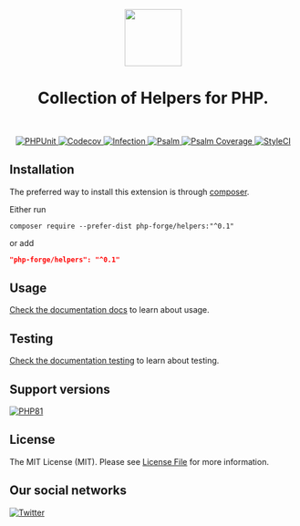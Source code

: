 <p align="center">
    <a href="https://github.com/php-forge/helpers" target="_blank">
        <img src="https://avatars.githubusercontent.com/u/103309199?s%25253D400%252526u%25253Dca3561c692f53ed7eb290d3bb226a2828741606f%252526v%25253D4" height="100px">
    </a>
    <h1 align="center">Collection of Helpers for PHP.</h1>
    <br>
</p>

<p align="center">
    <a href="https://github.com/php-forge/helpers/actions/workflows/build.yml" target="_blank">
        <img src="https://github.com/php-forge/helpers/actions/workflows/build.yml/badge.svg" alt="PHPUnit">
    </a>
    <a href="https://codecov.io/gh/php-forge/helpers" target="_blank">
        <img src="https://codecov.io/gh/php-forge/helpers/branch/main/graph/badge.svg?token=MF0XUGVLYC" alt="Codecov">
    </a>
    <a href="https://dashboard.stryker-mutator.io/reports/github.com/php-forge/helpers/main" target="_blank">
        <img src="https://img.shields.io/endpoint?style=flat&url=https%3A%2F%2Fbadge-api.stryker-mutator.io%2Fgithub.com%2Fphp-forge%2Fhelpers%2Fmain" alt="Infection">
    </a>
    <a href="https://github.com/php-forge/helpers/actions/workflows/static.yml" target="_blank">
        <img src="https://github.com/php-forge/helpers/actions/workflows/static.yml/badge.svg" alt="Psalm">
    </a>
    <a href="https://shepherd.dev/github/php-forge/helpers" target="_blank">
        <img src="https://shepherd.dev/github/php-forge/helpers/coverage.svg" alt="Psalm Coverage">
    </a>
    <a href="https://github.styleci.io/repos/667051036?branch=main">
        <img src="https://github.styleci.io/repos/667051036/shield?branch=main" alt="StyleCI">
    </a>
</p>

## Installation

The preferred way to install this extension is through [composer](https://getcomposer.org/download/).

Either run

```shell
composer require --prefer-dist php-forge/helpers:"^0.1"
```

or add

```json
"php-forge/helpers": "^0.1"
```

## Usage

[Check the documentation docs](/docs/README.md) to learn about usage.

## Testing

[Check the documentation testing](/docs/testing.md) to learn about testing.

## Support versions

[![PHP81](https://img.shields.io/badge/PHP-%3E%3D8.1-787CB5)](https://www.php.net/releases/8.1/en.php)

## License

The MIT License (MIT). Please see [License File](LICENSE.md) for more information.

## Our social networks

[![Twitter](https://img.shields.io/badge/twitter-follow-1DA1F2?logo=twitter&logoColor=1DA1F2&labelColor=555555?style=flat)](https://twitter.com/Terabytesoftw)
